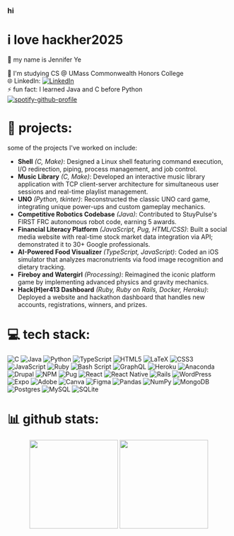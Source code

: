 ### hi
# i love hackher2025
👋 my name is Jennifer Ye <br/>























🌱 I'm studying CS @ UMass Commonwealth Honors College <br/>
🌐 LinkedIn: [![LinkedIn](https://img.shields.io/badge/LinkedIn-%230077B5.svg?logo=linkedin&logoColor=white)](https://linkedin.com/in/jenniferye1t) <br/>
⚡ fun fact: I learned Java and C before Python <br/>
[![spotify-github-profile](https://spotify-github-profile.kittinanx.com/api/view?uid=21dkai4g7dz3cfcjfj4z6f47q&cover_image=true&theme=natemoo-re&show_offline=false&background_color=121212&interchange=false&bar_color=53b14f&bar_color_cover=true)](https://github.com/kittinan/spotify-github-profile)

# 🔭 projects:
some of the projects I've worked on include:
- **Shell** *(C, Make)*: Designed a Linux shell featuring command execution, I/O redirection, piping, process management, and job control.
- **Music Library** *(C, Make)*: Developed an interactive music library application with TCP client-server architecture for simultaneous user sessions and real-time playlist management.
- **UNO** *(Python, tkinter)*: Reconstructed the classic UNO card game, integrating unique power-ups and custom gameplay mechanics.
- **Competitive Robotics Codebase** *(Java)*: Contributed to StuyPulse's FIRST FRC autonomous robot code, earning 5 awards.
- **Financial Literacy Platform** *(JavaScript, Pug, HTML/CSS)*: Built a social media website with real-time stock market data integration via API; demonstrated it to 30+ Google professionals.
- **AI-Powered Food Visualizer** *(TypeScript, JavaScript)*: Coded an iOS simulator that analyzes macronutrients via food image recognition and dietary tracking.
- **Fireboy and Watergirl** *(Processing)*: Reimagined the iconic platform game by implementing advanced physics and gravity mechanics.
- **Hack(H)er413 Dashboard** *(Ruby, Ruby on Rails, Docker, Heroku)*: Deployed a website and hackathon dashboard that handles new accounts, registrations, winners, and prizes.

# 💻 tech stack:
![C](https://img.shields.io/badge/c-%2300599C.svg?style=for-the-badge&logo=c&logoColor=white) ![Java](https://img.shields.io/badge/java-%23ED8B00.svg?style=for-the-badge&logo=openjdk&logoColor=white) ![Python](https://img.shields.io/badge/python-3670A0?style=for-the-badge&logo=python&logoColor=ffdd54) ![TypeScript](https://img.shields.io/badge/typescript-%23007ACC.svg?style=for-the-badge&logo=typescript&logoColor=white) ![HTML5](https://img.shields.io/badge/html5-%23E34F26.svg?style=for-the-badge&logo=html5&logoColor=white) ![LaTeX](https://img.shields.io/badge/latex-%23008080.svg?style=for-the-badge&logo=latex&logoColor=white) ![CSS3](https://img.shields.io/badge/css3-%231572B6.svg?style=for-the-badge&logo=css3&logoColor=white) ![JavaScript](https://img.shields.io/badge/javascript-%23323330.svg?style=for-the-badge&logo=javascript&logoColor=%23F7DF1E) ![Ruby](https://img.shields.io/badge/ruby-%23CC342D.svg?style=for-the-badge&logo=ruby&logoColor=white) ![Bash Script](https://img.shields.io/badge/bash_script-%23121011.svg?style=for-the-badge&logo=gnu-bash&logoColor=white) ![GraphQL](https://img.shields.io/badge/-GraphQL-E10098?style=for-the-badge&logo=graphql&logoColor=white) ![Heroku](https://img.shields.io/badge/heroku-%23430098.svg?style=for-the-badge&logo=heroku&logoColor=white) ![Anaconda](https://img.shields.io/badge/Anaconda-%2344A833.svg?style=for-the-badge&logo=anaconda&logoColor=white) ![Drupal](https://img.shields.io/badge/drupal-%230678BE.svg?style=for-the-badge&logo=drupal&logoColor=white) ![NPM](https://img.shields.io/badge/NPM-%23CB3837.svg?style=for-the-badge&logo=npm&logoColor=white) ![Pug](https://img.shields.io/badge/Pug-FFF?style=for-the-badge&logo=pug&logoColor=A86454) ![React](https://img.shields.io/badge/react-%2320232a.svg?style=for-the-badge&logo=react&logoColor=%2361DAFB) ![React Native](https://img.shields.io/badge/react_native-%2320232a.svg?style=for-the-badge&logo=react&logoColor=%2361DAFB) ![Rails](https://img.shields.io/badge/rails-%23CC0000.svg?style=for-the-badge&logo=ruby-on-rails&logoColor=white) ![WordPress](https://img.shields.io/badge/WordPress-%23117AC9.svg?style=for-the-badge&logo=WordPress&logoColor=white) ![Expo](https://img.shields.io/badge/expo-1C1E24?style=for-the-badge&logo=expo&logoColor=#D04A37) ![Adobe](https://img.shields.io/badge/adobe-%23FF0000.svg?style=for-the-badge&logo=adobe&logoColor=white) ![Canva](https://img.shields.io/badge/Canva-%2300C4CC.svg?style=for-the-badge&logo=Canva&logoColor=white) ![Figma](https://img.shields.io/badge/figma-%23F24E1E.svg?style=for-the-badge&logo=figma&logoColor=white) ![Pandas](https://img.shields.io/badge/pandas-%23150458.svg?style=for-the-badge&logo=pandas&logoColor=white) ![NumPy](https://img.shields.io/badge/numpy-%23013243.svg?style=for-the-badge&logo=numpy&logoColor=white) ![MongoDB](https://img.shields.io/badge/MongoDB-%234ea94b.svg?style=for-the-badge&logo=mongodb&logoColor=white) ![Postgres](https://img.shields.io/badge/postgres-%23316192.svg?style=for-the-badge&logo=postgresql&logoColor=white) ![MySQL](https://img.shields.io/badge/mysql-4479A1.svg?style=for-the-badge&logo=mysql&logoColor=white) ![SQLite](https://img.shields.io/badge/sqlite-%2307405e.svg?style=for-the-badge&logo=sqlite&logoColor=white)

# 📊 github stats:
<div align="center">
  <img src="https://github-readme-stats.vercel.app/api?username=jensome6065&theme=dark&hide_border=false&include_all_commits=false&count_private=false" height="200">
  <img src="https://github-readme-stats.vercel.app/api/top-langs/?username=jensome6065&theme=dark&hide_border=false&include_all_commits=false&count_private=false&layout=compact" height="200">
</div>
